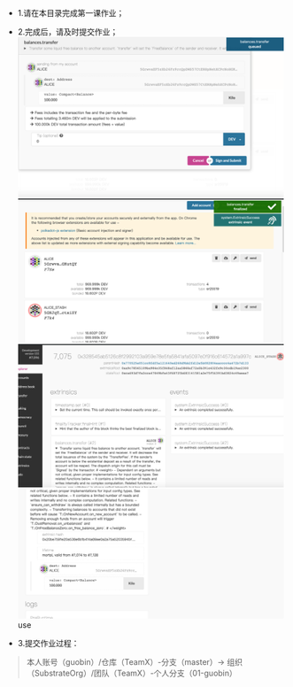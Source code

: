 * 1.请在本目录完成第一课作业；

* 2.完成后，请及时提交作业；
![图片alt](WechatIMG3.png '图片title')
![图片alt](WechatIMG4.png '图片title')
![图片alt](WechatIMG5.png '图片title')
![图片alt](WechatIMG6.png '图片title')
use

* 3.提交作业过程：
> 本人账号（guobin）/仓库（TeamX）-分支（master）→ 组织（SubstrateOrg）/团队（TeamX）-个人分支（01-guobin）

